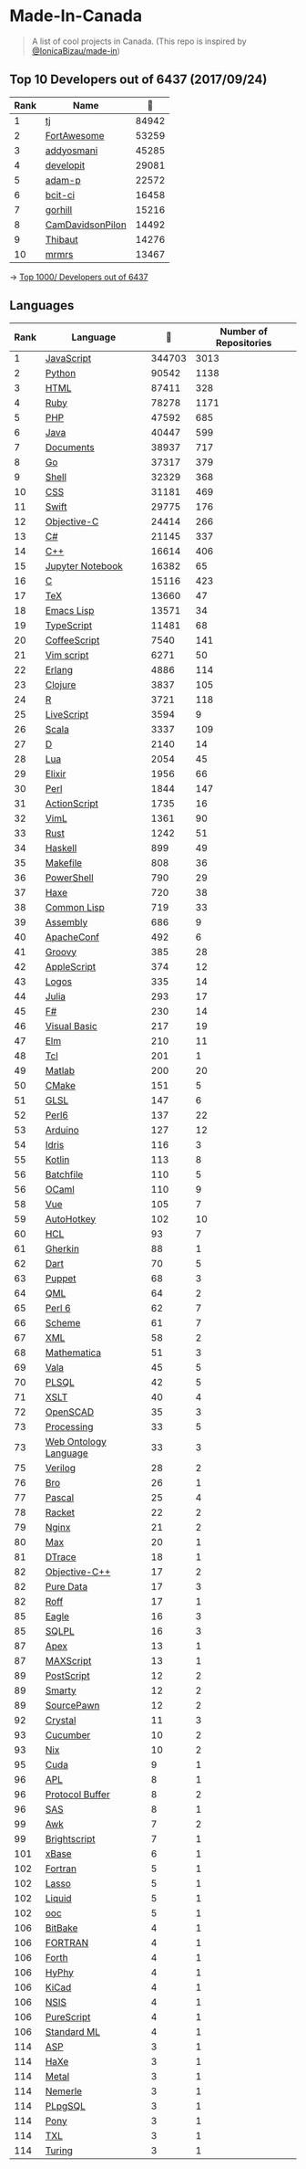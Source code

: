 # Made-In-Canada

> A list of cool projects in Canada. (This repo is inspired by [@IonicaBizau/made-in](https://github.com/IonicaBizau/made-in))

 
## Top 10 Developers out of 6437 (2017/09/24)
|Rank|Name|:star2:|
|---|---|---|
|1|[tj](https://github.com/tj)|84942|
|2|[FortAwesome](https://github.com/FortAwesome)|53259|
|3|[addyosmani](https://github.com/addyosmani)|45285|
|4|[developit](https://github.com/developit)|29081|
|5|[adam-p](https://github.com/adam-p)|22572|
|6|[bcit-ci](https://github.com/bcit-ci)|16458|
|7|[gorhill](https://github.com/gorhill)|15216|
|8|[CamDavidsonPilon](https://github.com/CamDavidsonPilon)|14492|
|9|[Thibaut](https://github.com/Thibaut)|14276|
|10|[mrmrs](https://github.com/mrmrs)|13467|

-> [Top 1000/ Developers out of 6437](https://github.com/suguru03/made-in-canada/blob/master/docs/rankers.md)
 
## Languages
|Rank|Language|:star2:|Number of Repositories|
|---|---|---|---|
|1|[JavaScript](https://github.com/suguru03/made-in-canada/blob/master/docs/JavaScript.md)|344703|3013|
|2|[Python](https://github.com/suguru03/made-in-canada/blob/master/docs/Python.md)|90542|1138|
|3|[HTML](https://github.com/suguru03/made-in-canada/blob/master/docs/HTML.md)|87411|328|
|4|[Ruby](https://github.com/suguru03/made-in-canada/blob/master/docs/Ruby.md)|78278|1171|
|5|[PHP](https://github.com/suguru03/made-in-canada/blob/master/docs/PHP.md)|47592|685|
|6|[Java](https://github.com/suguru03/made-in-canada/blob/master/docs/Java.md)|40447|599|
|7|[Documents](https://github.com/suguru03/made-in-canada/blob/master/docs/Documents.md)|38937|717|
|8|[Go](https://github.com/suguru03/made-in-canada/blob/master/docs/Go.md)|37317|379|
|9|[Shell](https://github.com/suguru03/made-in-canada/blob/master/docs/Shell.md)|32329|368|
|10|[CSS](https://github.com/suguru03/made-in-canada/blob/master/docs/CSS.md)|31181|469|
|11|[Swift](https://github.com/suguru03/made-in-canada/blob/master/docs/Swift.md)|29775|176|
|12|[Objective-C](https://github.com/suguru03/made-in-canada/blob/master/docs/Objective-C.md)|24414|266|
|13|[C#](https://github.com/suguru03/made-in-canada/blob/master/docs/C#.md)|21145|337|
|14|[C++](https://github.com/suguru03/made-in-canada/blob/master/docs/C++.md)|16614|406|
|15|[Jupyter Notebook](https://github.com/suguru03/made-in-canada/blob/master/docs/Jupyter%20Notebook.md)|16382|65|
|16|[C](https://github.com/suguru03/made-in-canada/blob/master/docs/C.md)|15116|423|
|17|[TeX](https://github.com/suguru03/made-in-canada/blob/master/docs/TeX.md)|13660|47|
|18|[Emacs Lisp](https://github.com/suguru03/made-in-canada/blob/master/docs/Emacs%20Lisp.md)|13571|34|
|19|[TypeScript](https://github.com/suguru03/made-in-canada/blob/master/docs/TypeScript.md)|11481|68|
|20|[CoffeeScript](https://github.com/suguru03/made-in-canada/blob/master/docs/CoffeeScript.md)|7540|141|
|21|[Vim script](https://github.com/suguru03/made-in-canada/blob/master/docs/Vim%20script.md)|6271|50|
|22|[Erlang](https://github.com/suguru03/made-in-canada/blob/master/docs/Erlang.md)|4886|114|
|23|[Clojure](https://github.com/suguru03/made-in-canada/blob/master/docs/Clojure.md)|3837|105|
|24|[R](https://github.com/suguru03/made-in-canada/blob/master/docs/R.md)|3721|118|
|25|[LiveScript](https://github.com/suguru03/made-in-canada/blob/master/docs/LiveScript.md)|3594|9|
|26|[Scala](https://github.com/suguru03/made-in-canada/blob/master/docs/Scala.md)|3337|109|
|27|[D](https://github.com/suguru03/made-in-canada/blob/master/docs/D.md)|2140|14|
|28|[Lua](https://github.com/suguru03/made-in-canada/blob/master/docs/Lua.md)|2054|45|
|29|[Elixir](https://github.com/suguru03/made-in-canada/blob/master/docs/Elixir.md)|1956|66|
|30|[Perl](https://github.com/suguru03/made-in-canada/blob/master/docs/Perl.md)|1844|147|
|31|[ActionScript](https://github.com/suguru03/made-in-canada/blob/master/docs/ActionScript.md)|1735|16|
|32|[VimL](https://github.com/suguru03/made-in-canada/blob/master/docs/VimL.md)|1361|90|
|33|[Rust](https://github.com/suguru03/made-in-canada/blob/master/docs/Rust.md)|1242|51|
|34|[Haskell](https://github.com/suguru03/made-in-canada/blob/master/docs/Haskell.md)|899|49|
|35|[Makefile](https://github.com/suguru03/made-in-canada/blob/master/docs/Makefile.md)|808|36|
|36|[PowerShell](https://github.com/suguru03/made-in-canada/blob/master/docs/PowerShell.md)|790|29|
|37|[Haxe](https://github.com/suguru03/made-in-canada/blob/master/docs/Haxe.md)|720|38|
|38|[Common Lisp](https://github.com/suguru03/made-in-canada/blob/master/docs/Common%20Lisp.md)|719|33|
|39|[Assembly](https://github.com/suguru03/made-in-canada/blob/master/docs/Assembly.md)|686|9|
|40|[ApacheConf](https://github.com/suguru03/made-in-canada/blob/master/docs/ApacheConf.md)|492|6|
|41|[Groovy](https://github.com/suguru03/made-in-canada/blob/master/docs/Groovy.md)|385|28|
|42|[AppleScript](https://github.com/suguru03/made-in-canada/blob/master/docs/AppleScript.md)|374|12|
|43|[Logos](https://github.com/suguru03/made-in-canada/blob/master/docs/Logos.md)|335|14|
|44|[Julia](https://github.com/suguru03/made-in-canada/blob/master/docs/Julia.md)|293|17|
|45|[F#](https://github.com/suguru03/made-in-canada/blob/master/docs/F#.md)|230|14|
|46|[Visual Basic](https://github.com/suguru03/made-in-canada/blob/master/docs/Visual%20Basic.md)|217|19|
|47|[Elm](https://github.com/suguru03/made-in-canada/blob/master/docs/Elm.md)|210|11|
|48|[Tcl](https://github.com/suguru03/made-in-canada/blob/master/docs/Tcl.md)|201|1|
|49|[Matlab](https://github.com/suguru03/made-in-canada/blob/master/docs/Matlab.md)|200|20|
|50|[CMake](https://github.com/suguru03/made-in-canada/blob/master/docs/CMake.md)|151|5|
|51|[GLSL](https://github.com/suguru03/made-in-canada/blob/master/docs/GLSL.md)|147|6|
|52|[Perl6](https://github.com/suguru03/made-in-canada/blob/master/docs/Perl6.md)|137|22|
|53|[Arduino](https://github.com/suguru03/made-in-canada/blob/master/docs/Arduino.md)|127|12|
|54|[Idris](https://github.com/suguru03/made-in-canada/blob/master/docs/Idris.md)|116|3|
|55|[Kotlin](https://github.com/suguru03/made-in-canada/blob/master/docs/Kotlin.md)|113|8|
|56|[Batchfile](https://github.com/suguru03/made-in-canada/blob/master/docs/Batchfile.md)|110|5|
|56|[OCaml](https://github.com/suguru03/made-in-canada/blob/master/docs/OCaml.md)|110|9|
|58|[Vue](https://github.com/suguru03/made-in-canada/blob/master/docs/Vue.md)|105|7|
|59|[AutoHotkey](https://github.com/suguru03/made-in-canada/blob/master/docs/AutoHotkey.md)|102|10|
|60|[HCL](https://github.com/suguru03/made-in-canada/blob/master/docs/HCL.md)|93|7|
|61|[Gherkin](https://github.com/suguru03/made-in-canada/blob/master/docs/Gherkin.md)|88|1|
|62|[Dart](https://github.com/suguru03/made-in-canada/blob/master/docs/Dart.md)|70|5|
|63|[Puppet](https://github.com/suguru03/made-in-canada/blob/master/docs/Puppet.md)|68|3|
|64|[QML](https://github.com/suguru03/made-in-canada/blob/master/docs/QML.md)|64|2|
|65|[Perl 6](https://github.com/suguru03/made-in-canada/blob/master/docs/Perl%206.md)|62|7|
|66|[Scheme](https://github.com/suguru03/made-in-canada/blob/master/docs/Scheme.md)|61|7|
|67|[XML](https://github.com/suguru03/made-in-canada/blob/master/docs/XML.md)|58|2|
|68|[Mathematica](https://github.com/suguru03/made-in-canada/blob/master/docs/Mathematica.md)|51|3|
|69|[Vala](https://github.com/suguru03/made-in-canada/blob/master/docs/Vala.md)|45|5|
|70|[PLSQL](https://github.com/suguru03/made-in-canada/blob/master/docs/PLSQL.md)|42|5|
|71|[XSLT](https://github.com/suguru03/made-in-canada/blob/master/docs/XSLT.md)|40|4|
|72|[OpenSCAD](https://github.com/suguru03/made-in-canada/blob/master/docs/OpenSCAD.md)|35|3|
|73|[Processing](https://github.com/suguru03/made-in-canada/blob/master/docs/Processing.md)|33|5|
|73|[Web Ontology Language](https://github.com/suguru03/made-in-canada/blob/master/docs/Web%20Ontology%20Language.md)|33|3|
|75|[Verilog](https://github.com/suguru03/made-in-canada/blob/master/docs/Verilog.md)|28|2|
|76|[Bro](https://github.com/suguru03/made-in-canada/blob/master/docs/Bro.md)|26|1|
|77|[Pascal](https://github.com/suguru03/made-in-canada/blob/master/docs/Pascal.md)|25|4|
|78|[Racket](https://github.com/suguru03/made-in-canada/blob/master/docs/Racket.md)|22|2|
|79|[Nginx](https://github.com/suguru03/made-in-canada/blob/master/docs/Nginx.md)|21|2|
|80|[Max](https://github.com/suguru03/made-in-canada/blob/master/docs/Max.md)|20|1|
|81|[DTrace](https://github.com/suguru03/made-in-canada/blob/master/docs/DTrace.md)|18|1|
|82|[Objective-C++](https://github.com/suguru03/made-in-canada/blob/master/docs/Objective-C++.md)|17|2|
|82|[Pure Data](https://github.com/suguru03/made-in-canada/blob/master/docs/Pure%20Data.md)|17|3|
|82|[Roff](https://github.com/suguru03/made-in-canada/blob/master/docs/Roff.md)|17|1|
|85|[Eagle](https://github.com/suguru03/made-in-canada/blob/master/docs/Eagle.md)|16|3|
|85|[SQLPL](https://github.com/suguru03/made-in-canada/blob/master/docs/SQLPL.md)|16|3|
|87|[Apex](https://github.com/suguru03/made-in-canada/blob/master/docs/Apex.md)|13|1|
|87|[MAXScript](https://github.com/suguru03/made-in-canada/blob/master/docs/MAXScript.md)|13|1|
|89|[PostScript](https://github.com/suguru03/made-in-canada/blob/master/docs/PostScript.md)|12|2|
|89|[Smarty](https://github.com/suguru03/made-in-canada/blob/master/docs/Smarty.md)|12|2|
|89|[SourcePawn](https://github.com/suguru03/made-in-canada/blob/master/docs/SourcePawn.md)|12|2|
|92|[Crystal](https://github.com/suguru03/made-in-canada/blob/master/docs/Crystal.md)|11|3|
|93|[Cucumber](https://github.com/suguru03/made-in-canada/blob/master/docs/Cucumber.md)|10|2|
|93|[Nix](https://github.com/suguru03/made-in-canada/blob/master/docs/Nix.md)|10|2|
|95|[Cuda](https://github.com/suguru03/made-in-canada/blob/master/docs/Cuda.md)|9|1|
|96|[APL](https://github.com/suguru03/made-in-canada/blob/master/docs/APL.md)|8|1|
|96|[Protocol Buffer](https://github.com/suguru03/made-in-canada/blob/master/docs/Protocol%20Buffer.md)|8|2|
|96|[SAS](https://github.com/suguru03/made-in-canada/blob/master/docs/SAS.md)|8|1|
|99|[Awk](https://github.com/suguru03/made-in-canada/blob/master/docs/Awk.md)|7|2|
|99|[Brightscript](https://github.com/suguru03/made-in-canada/blob/master/docs/Brightscript.md)|7|1|
|101|[xBase](https://github.com/suguru03/made-in-canada/blob/master/docs/xBase.md)|6|1|
|102|[Fortran](https://github.com/suguru03/made-in-canada/blob/master/docs/Fortran.md)|5|1|
|102|[Lasso](https://github.com/suguru03/made-in-canada/blob/master/docs/Lasso.md)|5|1|
|102|[Liquid](https://github.com/suguru03/made-in-canada/blob/master/docs/Liquid.md)|5|1|
|102|[ooc](https://github.com/suguru03/made-in-canada/blob/master/docs/ooc.md)|5|1|
|106|[BitBake](https://github.com/suguru03/made-in-canada/blob/master/docs/BitBake.md)|4|1|
|106|[FORTRAN](https://github.com/suguru03/made-in-canada/blob/master/docs/FORTRAN.md)|4|1|
|106|[Forth](https://github.com/suguru03/made-in-canada/blob/master/docs/Forth.md)|4|1|
|106|[HyPhy](https://github.com/suguru03/made-in-canada/blob/master/docs/HyPhy.md)|4|1|
|106|[KiCad](https://github.com/suguru03/made-in-canada/blob/master/docs/KiCad.md)|4|1|
|106|[NSIS](https://github.com/suguru03/made-in-canada/blob/master/docs/NSIS.md)|4|1|
|106|[PureScript](https://github.com/suguru03/made-in-canada/blob/master/docs/PureScript.md)|4|1|
|106|[Standard ML](https://github.com/suguru03/made-in-canada/blob/master/docs/Standard%20ML.md)|4|1|
|114|[ASP](https://github.com/suguru03/made-in-canada/blob/master/docs/ASP.md)|3|1|
|114|[HaXe](https://github.com/suguru03/made-in-canada/blob/master/docs/HaXe.md)|3|1|
|114|[Metal](https://github.com/suguru03/made-in-canada/blob/master/docs/Metal.md)|3|1|
|114|[Nemerle](https://github.com/suguru03/made-in-canada/blob/master/docs/Nemerle.md)|3|1|
|114|[PLpgSQL](https://github.com/suguru03/made-in-canada/blob/master/docs/PLpgSQL.md)|3|1|
|114|[Pony](https://github.com/suguru03/made-in-canada/blob/master/docs/Pony.md)|3|1|
|114|[TXL](https://github.com/suguru03/made-in-canada/blob/master/docs/TXL.md)|3|1|
|114|[Turing](https://github.com/suguru03/made-in-canada/blob/master/docs/Turing.md)|3|1|
